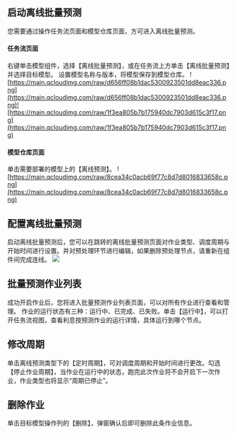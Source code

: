 ## 启动离线批量预测
您需要通过操作任务流页面和模型仓库页面，方可进入离线批量预测。

#### 任务流页面
右键单击模型组件，选择【离线批量预测】，或在任务流上方单击【离线批量预测】并选择目标模型。
设置模型名称与版本，将模型保存到模型仓库。
![https://main.qcloudimg.com/raw/d656ff08b1dac5300923501dd8eac336.png](https://main.qcloudimg.com/raw/d656ff08b1dac5300923501dd8eac336.png)![https://main.qcloudimg.com/raw/1f3ea805b7b175940dc7903d615c3f17.png](https://main.qcloudimg.com/raw/1f3ea805b7b175940dc7903d615c3f17.png)

#### 模型仓库页面
单击需要部署的模型上的【离线预测】。
![https://main.qcloudimg.com/raw/8cea34c0acb69f77c8d7d8016833658c.png](https://main.qcloudimg.com/raw/8cea34c0acb69f77c8d7d8016833658c.png)

## 配置离线批量预测
启动离线批量预测后，您可以在跳转的离线批量预测页面对作业类型、调度周期与开始时间进行设置。并对预处理环节进行编辑，如果删除预处理节点，请重新在组件间完成连线。
![](https://main.qcloudimg.com/raw/b3e3e54648670b3212cb8016f6cb3b4b.png)

## 批量预测作业列表
成功开启作业后，您将进入批量预测作业列表页面，可以对所有作业进行查看和管理。
作业的运行状态有三种：运行中、已完成、已失败。单击【运行中】，可以打开任务流视图，查看利息按预测作业的运行详情，具体运行到哪个节点。

##  修改周期
单击离线预测类型下的【定时周期】，可对调度周期和开始时间进行更改。勾选【停止作业周期】，当作业在运行中的状态，跑完此次作业将不会开启下一次作业，作业类型也将显示“周期已停止”。

##  删除作业
单击目标模型操作列的【删除】，弹窗确认后即可删除此条作业信息。

 
